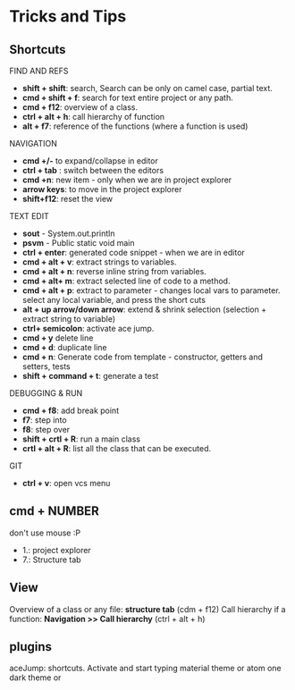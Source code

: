 # Tricks and Tips

## Shortcuts

FIND AND REFS

- **shift + shift**: search, Search can be only on camel case, partial text.
- **cmd + shift + f**: search for text entire project or any path.
- **cmd + f12**: overview of a class.
- **ctrl + alt + h**: call hierarchy of function
- **alt + f7**: reference of the functions (where a function is used)

NAVIGATION
- **cmd +/-** to expand/collapse in editor
- **ctrl + tab** : switch between the editors
- **cmd +n**: new item - only when we are in project explorer
- **arrow keys**: to move in the project explorer
- **shift+f12**:  reset the view

TEXT EDIT
- **sout** - System.out.println
- **psvm** - Public static void main
- **ctrl + enter**: generated code snippet -  when we are in editor
- **cmd + alt + v**: extract strings to variables.
- **cmd + alt + n**: reverse inline string from variables.
- **cmd + alt+ m**: extract selected line of code to a method.
- **cmd + alt + p**: extract to parameter - changes local vars to parameter. select any local variable, and press the short cuts
- **alt + up arrow/down arrow**: extend & shrink selection (selection + extract string to variable)
- **ctrl+ semicolon**: activate ace jump.
- **cmd + y** delete line
- **cmd + d**: duplicate line
- **cmd + n**: Generate code from template - constructor, getters and setters, tests
- **shift + command + t**: generate a test

DEBUGGING & RUN
- **cmd + f8**: add break point
- **f7**: step into
- **f8**: step over
- **shift + crtl + R**: run a main class
- **crtl + alt + R**: list all the class that can be executed.

GIT
- **ctrl + v**: open vcs menu

## cmd + NUMBER

don't use mouse :P

- 1.: project explorer
- 7.: Structure tab

## View

Overview of a class or any file: **structure tab** (cdm + f12)
Call hierarchy if a function: **Navigation >> Call hierarchy** (ctrl + alt + h)

## plugins

aceJump: shortcuts. Activate and start typing
material theme or atom one dark theme or
